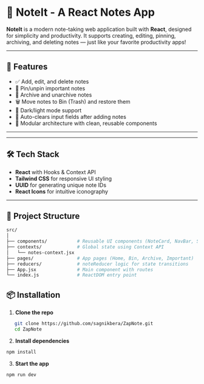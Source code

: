 # 📝 NoteIt - A React Notes App

**NoteIt** is a modern note-taking web application built with **React**, designed for simplicity and productivity. It supports creating, editing, pinning, archiving, and deleting notes — just like your favorite productivity apps!

---

## 🚀 Features

- ✅ Add, edit, and delete notes
- 📌 Pin/unpin important notes
- 📂 Archive and unarchive notes
- 🗑️ Move notes to Bin (Trash) and restore them
- 🌙 Dark/light mode support
- 🧹 Auto-clears input fields after adding notes
- 🎯 Modular architecture with clean, reusable components

---

---

## 🛠️ Tech Stack

- **React** with Hooks & Context API
- **Tailwind CSS** for responsive UI styling
- **UUID** for generating unique note IDs
- **React Icons** for intuitive iconography

---

## 📁 Project Structure

```bash
src/
│
├── components/           # Reusable UI components (NoteCard, NavBar, SideBar, etc.)
├── contexts/             # Global state using Context API
│   └── notes-context.jsx
├── pages/                # App pages (Home, Bin, Archive, Important)
├── reducers/             # noteReducer logic for state transitions
├── App.jsx               # Main component with routes
└── index.js              # ReactDOM entry point
```

## 📦 Installation

1. **Clone the repo**

```bash
   git clone https://github.com/sagnikbera/ZapNote.git
   cd ZapNote
```

2. **Install dependencies**

```bash
npm install
```

3. **Start the app**

```bash
npm run dev
```
